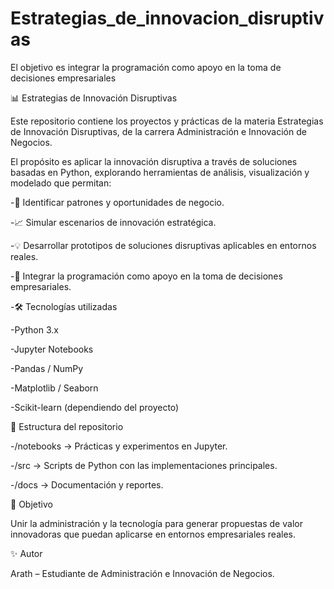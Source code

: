 # Estrategias_de_innovacion_disruptivas
El objetivo es integrar la programación como apoyo en la toma de decisiones empresariales

📊 Estrategias de Innovación Disruptivas

Este repositorio contiene los proyectos y prácticas de la materia Estrategias de Innovación Disruptivas, de la carrera Administración e Innovación de Negocios.

El propósito es aplicar la innovación disruptiva a través de soluciones basadas en Python, explorando herramientas de análisis, visualización y modelado que permitan:

-🔎 Identificar patrones y oportunidades de negocio.

-📈 Simular escenarios de innovación estratégica.

-💡 Desarrollar prototipos de soluciones disruptivas aplicables en entornos reales.

-🤝 Integrar la programación como apoyo en la toma de decisiones empresariales.

-🛠️ Tecnologías utilizadas

-Python 3.x

-Jupyter Notebooks

-Pandas / NumPy

-Matplotlib / Seaborn

-Scikit-learn (dependiendo del proyecto)

📂 Estructura del repositorio

-/notebooks → Prácticas y experimentos en Jupyter.

-/src → Scripts de Python con las implementaciones principales.

-/docs → Documentación y reportes.

🎯 Objetivo

Unir la administración y la tecnología para generar propuestas de valor innovadoras que puedan aplicarse en entornos empresariales reales.

✨ Autor

Arath – Estudiante de Administración e Innovación de Negocios.

